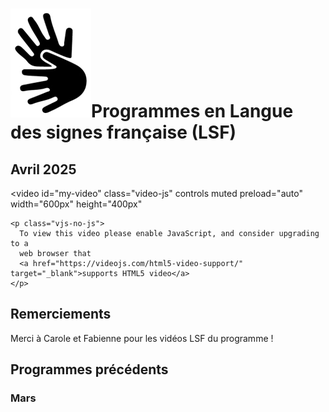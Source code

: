 # <span class="middle img-3rem">![](assets/lsf.png)</span>Programmes en Langue des signes française (LSF)

## Avril 2025
<ul id="lsf-04-25"></ul>

<link href="stylesheets/video-js.css" rel="stylesheet" />
<link href="stylesheets/extra.video-js.css" rel="stylesheet" />

<video
    id="my-video"
    class="video-js"
    controls
    muted
    preload="auto"
    width="600px"
    height="400px"
  >
    <p class="vjs-no-js">
      To view this video please enable JavaScript, and consider upgrading to a
      web browser that
      <a href="https://videojs.com/html5-video-support/" target="_blank">supports HTML5 video</a>
    </p>
  </video>
 
## Remerciements

Merci à Carole et Fabienne pour les vidéos LSF du programme !

## Programmes précédents

### Mars
<ul id="lsf-03-25"></ul>

<script src="https://vjs.zencdn.net/8.16.1/video.min.js"></script>
<script src="programme/programme-lsf.js"></script>
<script>
    document.getElementsByClassName("vjs-no-js")[0].style.display = "none";
<!--     const baseUrl = "https://cloud.laucarre.com/s/LD-LSF-prog/download?path=%2Fmars2025&files=" -->
    const player = videojs("my-video", {responsive: true, fluid: true});
    function populate_list (data, elemId, baseUrl) {
        elem = document.getElementById(elemId)
        let i = 0;
        for (let item of data) {
            let cls = i==0 ? " active" : ""
            i++;
            elem.insertAdjacentHTML('beforeend', 
            `<li><button class="prog-button` + cls +
            `" onclick="doo(this,'` + 
            baseUrl + item.url+`')">` + 
            item.title+'</button></li>');
        }
    }
    function doo (e,url) {
        player.pause()
        player.src(url)
        // player.load()
        player.play()
        // add class "active" to item
        if (e != null) {
            elem = document.getElementById("lsf-04-25")
            for (let b of elem.children) {
                b.firstElementChild.classList.remove("active")
            }
            e.classList.add("active")
            }
    }
    populate_list(playlist_04_2025, "lsf-04-25", "https://cloud.laucarre.com/s/LD-LSF-prog/download?path=%2Favril2025&files=");
    populate_list(playlist_03_2025, "lsf-03-25", "https://cloud.laucarre.com/s/LD-LSF-prog/download?path=%2Fmars2025&files=");
    
    doo(null, "https://cloud.laucarre.com/s/LD-LSF-prog/download?path=%2Favril2025&files=" + playlist_04_2025[0].url)
</script>
